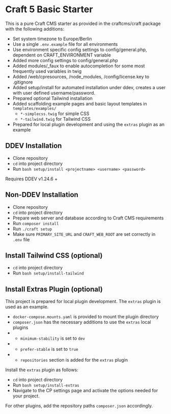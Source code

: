# Craft 5 Basic Starter

This is a pure Craft CMS starter as provided in the craftcms/craft package with 
the following additions:


* Set system timezone to Europe/Berlin
* Use a single `.env.example` file for all environments
* Use environment specific config settings to config/general.php, dependent on CRAFT_ENVIRONMENT variable
* Added more config settings to config/general.php
* Added modules/_faux to enable autocompletion for some most frequently used variables in twig
* Added /web/cpresources, /node_modules, /config/license.key to .gitignore
* Added setup/install for automated installation under ddev, creates a user with user defined username/password.
* Prepared optional Tailwind installation
* Added scaffolding example pages and basic layout templates in `templates/examples/`
  * `*-simplecss.twig` for simple CSS
  * `*-tailwind.twig` for Tailwind CSS
* Prepared for local plugin development and using the `extras` plugin as an example

## DDEV Installation

* Clone repository
* `cd` into project directory
* Run `bash setup/install <projectname> <username> <password>`

Requires DDEV v1.24.6 +

## Non-DDEV Installation

* Clone repository
* `cd` into project directory
* Prepare web server and database according to Craft CMS requirements
* Run `composer install`
* Run `./craft setup`
* Make sure `PRIMARY_SITE_URL` and `CRAFT_WEB_ROOT` are set correctly in `.env` file

## Install Tailwind CSS (optional)

* `cd` into project directory
* Run `bash setup/install-tailwind`

## Install Extras Plugin (optional)

This project is prepared for local plugin development. The `extras` plugin is used as an example.

* `docker-compose.mounts.yaml` is provided to mount the plugin directory
* `composer.json` has the necessary additions to use the `extras` local plugins
* * `minimum-stability` is set to `dev`
* * `prefer-stable` is set to `true`
* * `repositories` section is added for the `extras` plugin

Install the `extras` plugin as follows:

* `cd` into project directory
* Run `bash setup/install-extras`
* Navigate to the CP settings page and activate the options needed for your project.

For other plugins, add the repository paths `composer.json` accordingly.